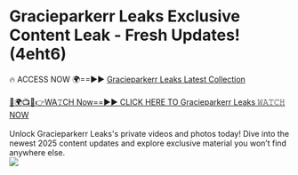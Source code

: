 # Gracieparkerr Leaks Exclusive Content Leak - Fresh Updates! (4eht6)

🔥 ACCESS NOW 🌍==►► <a href="https://tinyurl.com/kvy9nzfs" rel="nofollow">Gracieparkerr Leaks Latest Collection</a>
<br><br>
[🔴🌍📺📱👉WA𝚃CH Now==►► CLICK HERE TO Gracieparkerr Leaks 𝚆𝙰𝚃𝙲𝙷 NOW](https://tinyurl.com/kvy9nzfs)
<br><br>
Unlock Gracieparkerr Leaks's private videos and photos today! Dive into the newest 2025 content updates and explore exclusive material you won’t find anywhere else.
<br>
<a href="https://tinyurl.com/kvy9nzfs" rel="nofollow" data-target="animated-image.originalLink"><img src="https://camo.githubusercontent.com/8a4f000d20f83aca3bf7ec5f350d767afa0574a8a352519fd8cfa583a6f93a33/68747470733a2f2f692e696d6775722e636f6d2f644a486b345a712e676966" data-canonical-src="https://i.imgur.com/dJHk4Zq.gif" style="max-width: 100%; display: inline-block;" data-target="animated-image.originalImage"></a>
<br>
